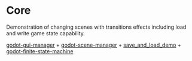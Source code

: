# Core
Demonstration of changing scenes with transitions effects including load and write game state capability.

[godot-gui-manager](https://github.com/MarekZdun/godot-gui-manager/tree/3.5) + [godot-scene-manager](https://github.com/MarekZdun/godot-scene-manager/tree/3.5) + [save_and_load_demo](https://github.com/jhlothamer/save_and_load_demo) + [godot-finite-state-machine](https://github.com/godot-addons/godot-finite-state-machine)
 
